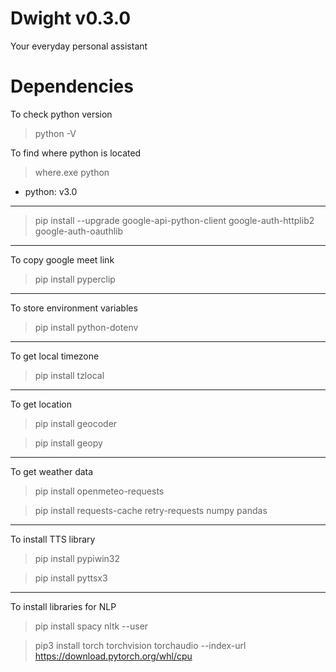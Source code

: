 # Dwight v0.3.0

Your everyday personal assistant

# Dependencies

To check python version
> python -V

To find where python is located
> where.exe python

- python: v3.0

---

> pip install --upgrade google-api-python-client google-auth-httplib2 google-auth-oauthlib

---

To copy google meet link
> pip install pyperclip

---

To store environment variables
> pip install python-dotenv

---

To get local timezone
> pip install tzlocal

---

To get location

> pip install geocoder

> pip install geopy

---

To get weather data

> pip install openmeteo-requests

> pip install requests-cache retry-requests numpy pandas

---

To install TTS library

> pip install pypiwin32

> pip install pyttsx3


---

To install libraries for NLP

> pip install spacy nltk --user

> pip3 install torch torchvision torchaudio --index-url https://download.pytorch.org/whl/cpu
